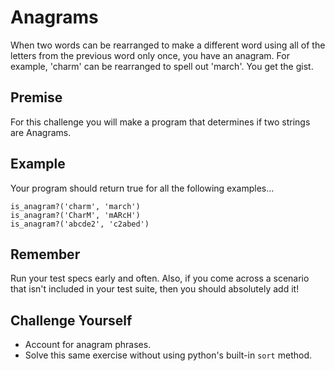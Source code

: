 # Anagrams

When two words can be rearranged to make a different word using all of the letters from the previous word only once, you have an anagram. For example, 'charm' can be rearranged to spell out 'march'. You get the gist.

## Premise

For this challenge you will make a program that determines if two strings are Anagrams.

## Example
Your program should return true for all the following examples...


```
is_anagram?('charm', 'march')
is_anagram?('CharM', 'mARcH')
is_anagram?('abcde2', 'c2abed')
```
## Remember
Run your test specs early and often. Also, if you come across a scenario that isn't included in your test suite, then you should absolutely add it!

## Challenge Yourself
* Account for anagram phrases.
* Solve this same exercise without using python's built-in `sort` method.
